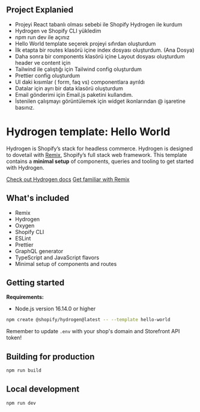## Project Explanied

- Projeyi React tabanlı olması sebebi ile Shopify Hydrogen ile kurdum
- Hydrogen ve Shopify CLI yükledim
- npm run dev ile açınız
- Hello World template seçerek projeyi sıfırdan oluşturdum
- İlk etapta bir routes klasörü içine index dosyası oluşturdum. (Ana Dosya)
- Daha sonra bir components klasörü içine Layout dosyası oluşturdum header ve content için
- Tailwind ile çalıştığı için Tailwind config oluşturdum
- Prettier config oluşturdum
- UI daki kısımlar ( form, faq vs) componentlara ayrıldı
- Datalar için ayrı bir data klasörü oluşturdum
- Email gönderimi için Email.js paketini kullandım.
- İstenilen çalışmayı görüntülemek için widget ikonlarından @ işaretine basınız.



# Hydrogen template: Hello World

Hydrogen is Shopify’s stack for headless commerce. Hydrogen is designed to dovetail with [Remix](https://remix.run/), Shopify’s full stack web framework. This template contains a **minimal setup** of components, queries and tooling to get started with Hydrogen.

[Check out Hydrogen docs](https://shopify.dev/custom-storefronts/hydrogen)
[Get familiar with Remix](https://remix.run/docs/en/v1)

## What's included

- Remix
- Hydrogen
- Oxygen
- Shopify CLI
- ESLint
- Prettier
- GraphQL generator
- TypeScript and JavaScript flavors
- Minimal setup of components and routes

## Getting started

**Requirements:**

- Node.js version 16.14.0 or higher

```bash
npm create @shopify/hydrogen@latest -- --template hello-world
```

Remember to update `.env` with your shop's domain and Storefront API token!

## Building for production

```bash
npm run build
```

## Local development

```bash
npm run dev
```

